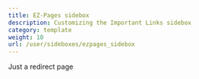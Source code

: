 ```yaml
---
title: EZ-Pages sidebox 
description: Customizing the Important Links sidebox  
category: template
weight: 10
url: /user/sideboxes/ezpages_sidebox
---
```


Just a redirect page
